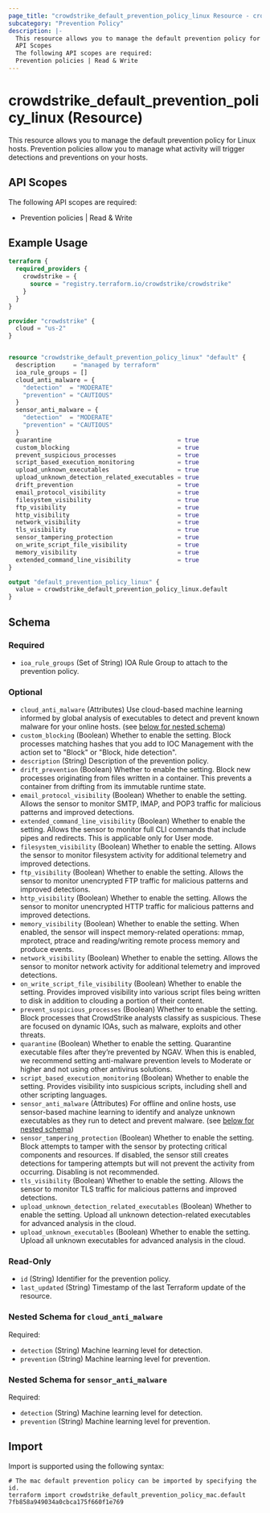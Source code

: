```yaml
---
page_title: "crowdstrike_default_prevention_policy_linux Resource - crowdstrike"
subcategory: "Prevention Policy"
description: |-
  This resource allows you to manage the default prevention policy for Linux hosts. Prevention policies allow you to manage what activity will trigger detections and preventions on your hosts.
  API Scopes
  The following API scopes are required:
  Prevention policies | Read & Write
---
```


# crowdstrike_default_prevention_policy_linux (Resource)

This resource allows you to manage the default prevention policy for Linux hosts. Prevention policies allow you to manage what activity will trigger detections and preventions on your hosts.

## API Scopes

The following API scopes are required:

- Prevention policies | Read & Write


## Example Usage

```terraform
terraform {
  required_providers {
    crowdstrike = {
      source = "registry.terraform.io/crowdstrike/crowdstrike"
    }
  }
}

provider "crowdstrike" {
  cloud = "us-2"
}


resource "crowdstrike_default_prevention_policy_linux" "default" {
  description     = "managed by terraform"
  ioa_rule_groups = []
  cloud_anti_malware = {
    "detection"  = "MODERATE"
    "prevention" = "CAUTIOUS"
  }
  sensor_anti_malware = {
    "detection"  = "MODERATE"
    "prevention" = "CAUTIOUS"
  }
  quarantine                                   = true
  custom_blocking                              = true
  prevent_suspicious_processes                 = true
  script_based_execution_monitoring            = true
  upload_unknown_executables                   = true
  upload_unknown_detection_related_executables = true
  drift_prevention                             = true
  email_protocol_visibility                    = true
  filesystem_visibility                        = true
  ftp_visibility                               = true
  http_visibility                              = true
  network_visibility                           = true
  tls_visibility                               = true
  sensor_tampering_protection                  = true
  on_write_script_file_visibility              = true
  memory_visibility                            = true
  extended_command_line_visibility             = true
}

output "default_prevention_policy_linux" {
  value = crowdstrike_default_prevention_policy_linux.default
}
```

<!-- schema generated by tfplugindocs -->
## Schema

### Required

- `ioa_rule_groups` (Set of String) IOA Rule Group to attach to the prevention policy.

### Optional

- `cloud_anti_malware` (Attributes) Use cloud-based machine learning informed by global analysis of executables to detect and prevent known malware for your online hosts. (see [below for nested schema](#nestedatt--cloud_anti_malware))
- `custom_blocking` (Boolean) Whether to enable the setting. Block processes matching hashes that you add to IOC Management with the action set to "Block" or "Block, hide detection".
- `description` (String) Description of the prevention policy.
- `drift_prevention` (Boolean) Whether to enable the setting. Block new processes originating from files written in a container. This prevents a container from drifting from its immutable runtime state.
- `email_protocol_visibility` (Boolean) Whether to enable the setting. Allows the sensor to monitor SMTP, IMAP, and POP3 traffic for malicious patterns and improved detections.
- `extended_command_line_visibility` (Boolean) Whether to enable the setting. Allows the sensor to monitor full CLI commands that include pipes and redirects. This is applicable only for User mode.
- `filesystem_visibility` (Boolean) Whether to enable the setting. Allows the sensor to monitor filesystem activity for additional telemetry and improved detections.
- `ftp_visibility` (Boolean) Whether to enable the setting. Allows the sensor to monitor unencrypted FTP traffic for malicious patterns and improved detections.
- `http_visibility` (Boolean) Whether to enable the setting. Allows the sensor to monitor unencrypted HTTP traffic for malicious patterns and improved detections.
- `memory_visibility` (Boolean) Whether to enable the setting. When enabled, the sensor will inspect memory-related operations: mmap, mprotect, ptrace and reading/writing remote process memory and produce events.
- `network_visibility` (Boolean) Whether to enable the setting. Allows the sensor to monitor network activity for additional telemetry and improved detections.
- `on_write_script_file_visibility` (Boolean) Whether to enable the setting. Provides improved visibility into various script files being written to disk in addition to clouding a portion of their content.
- `prevent_suspicious_processes` (Boolean) Whether to enable the setting. Block processes that CrowdStrike analysts classify as suspicious. These are focused on dynamic IOAs, such as malware, exploits and other threats.
- `quarantine` (Boolean) Whether to enable the setting. Quarantine executable files after they’re prevented by NGAV. When this is enabled, we recommend setting anti-malware prevention levels to Moderate or higher and not using other antivirus solutions.
- `script_based_execution_monitoring` (Boolean) Whether to enable the setting. Provides visibility into suspicious scripts, including shell and other scripting languages.
- `sensor_anti_malware` (Attributes) For offline and online hosts, use sensor-based machine learning to identify and analyze unknown executables as they run to detect and prevent malware. (see [below for nested schema](#nestedatt--sensor_anti_malware))
- `sensor_tampering_protection` (Boolean) Whether to enable the setting. Block attempts to tamper with the sensor by protecting critical components and resources. If disabled, the sensor still creates detections for tampering attempts but will not prevent the activity from occurring. Disabling is not recommended.
- `tls_visibility` (Boolean) Whether to enable the setting. Allows the sensor to monitor TLS traffic for malicious patterns and improved detections.
- `upload_unknown_detection_related_executables` (Boolean) Whether to enable the setting. Upload all unknown detection-related executables for advanced analysis in the cloud.
- `upload_unknown_executables` (Boolean) Whether to enable the setting. Upload all unknown executables for advanced analysis in the cloud.

### Read-Only

- `id` (String) Identifier for the prevention policy.
- `last_updated` (String) Timestamp of the last Terraform update of the resource.

<a id="nestedatt--cloud_anti_malware"></a>
### Nested Schema for `cloud_anti_malware`

Required:

- `detection` (String) Machine learning level for detection.
- `prevention` (String) Machine learning level for prevention.


<a id="nestedatt--sensor_anti_malware"></a>
### Nested Schema for `sensor_anti_malware`

Required:

- `detection` (String) Machine learning level for detection.
- `prevention` (String) Machine learning level for prevention.

## Import

Import is supported using the following syntax:

```shell
# The mac default prevention policy can be imported by specifying the id.
terraform import crowdstrike_default_prevention_policy_mac.default 7fb858a949034a0cbca175f660f1e769
```
